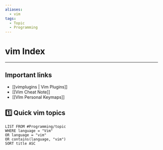 ```yaml
---
aliases:
  - vim
tags:
  - Topic
  - Programming
---
```


# vim Index
---
## Important links
- [[vimplugins | Vim Plugins]]
- [[Vim Cheat Note]]
- [[VIm Personal Keymaps]]
## 1️⃣ Quick vim topics 
```dataview
LIST FROM #Programming/topic 
WHERE language = "Vim"
OR language = "vim"
OR contains(language, "vim")
SORT title ASC
```